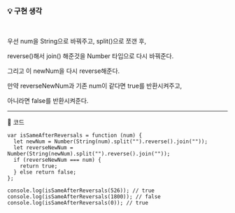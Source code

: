 ### 💡 구현 생각

<br>

우선 num을 String으로 바꿔주고, split()으로 쪼갠 후, 

reverse()해서 join() 해준것을 Number 타입으로 다시 바꿔준다.

그리고 이 newNum을 다시 reverse해준다.

만약 reverseNewNum과 기존 num이 같다면 true를 반환시켜주고,

아니라면 false를 반환시켜준다.

<hr>

🔻 코드

```
var isSameAfterReversals = function (num) {
  let newNum = Number(String(num).split("").reverse().join(""));
  let reverseNewNum = Number(String(newNum).split("").reverse().join(""));
  if (reverseNewNum === num) {
    return true;
  } else return false;
};

console.log(isSameAfterReversals(526)); // true
console.log(isSameAfterReversals(1800)); // false
console.log(isSameAfterReversals(0)); // true

```
